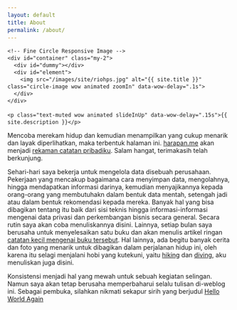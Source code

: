 ```yaml
---
layout: default
title: About
permalink: /about/
---
```


<div class="row justify-content-center align-items-center p-4">
  <div class="col-lg-4 col-md-6 text-center mt-4">

    <!-- Fine Circle Responsive Image -->
    <div id="container" class="my-2">
      <div id="dummy"></div>
      <div id="element">
        <img src="/images/site/riohps.jpg" alt="{{ site.title }}" class="circle-image wow animated zoomIn" data-wow-delay=".1s">
      </div>
    </div>

    <p class="text-muted wow animated slideInUp" data-wow-delay=".15s">{{ site.description }}</p>

  </div>
</div>

<p>Mencoba merekam hidup dan kemudian menampilkan yang cukup menarik dan layak diperlihatkan, maka terbentuk halaman ini. <a href="https://www.harapan.me">harapan.me</a> akan menjadi <a href="/blog">rekaman catatan pribadiku</a>. Salam hangat, terimakasih telah berkunjung.</p>

<p>Sehari-hari saya bekerja untuk mengelola data disebuah perusahaan. Pekerjaan yang mencakup bagaimana cara menyimpan data, mengolahnya, hingga mendapatkan informasi darinya, kemudian menyajikannya kepada orang-orang yang membutuhakn dalam bentuk data mentah, setengah jadi atau dalam bentuk rekomendasi kepada mereka. Banyak hal yang bisa dibagikan tentang itu baik dari sisi teknis hingga informasi-informasi mengenai data privasi dan perkembangan bisnis secara general. Secara rutin saya akan coba menuliskannya disini. Lainnya, setiap bulan saya berusaha untuk menyelesaikan satu buku dan akan menulis artikel ringan <a href="{{site.url}}{{site.baseurl}}/exlibris">catatan kecil mengenai buku tersebut</a>. Hal lainnya, ada begitu banyak cerita dan foto yang menarik untuk dibagikan dalam perjalanan hidup ini, oleh karena itu selagi menjalani hobi yang kutekuni, yaitu <a href="/thesummits">hiking</a> dan <a href="/diver">diving</a>, aku menuliskan juga disini.

<p>Konsistensi menjadi hal yang mewah untuk sebuah kegiatan selingan. Namun saya akan tetap berusaha memperbaharui selalu tulisan di-weblog ini. Sebagai pembuka, silahkan nikmati sekapur sirih yang berjudul <a href='/helloworld/'>Hello World Again</a>
</p>